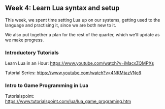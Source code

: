 ## Week 4: Learn Lua syntax and setup

This week, we spent time setting Lua up on our systems,  getting used to the language and practising it, since we are both new to it. 

We also put together a plan for the rest of the quarter, which we'll update as we make progress.

### Introductory Tutorials

Learn Lua in an Hour: https://www.youtube.com/watch?v=iMacxZQMPXs

Tutorial Series: https://www.youtube.com/watch?v=4NKMtazVNe8


### Intro to Game Programming in Lua

Tutorialspoint: https://www.tutorialspoint.com/lua/lua_game_programing.htm